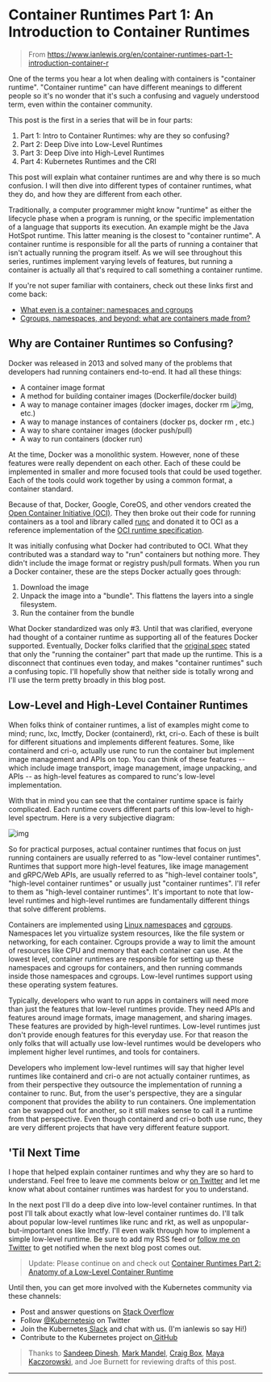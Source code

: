# Container Runtimes Part 1: An Introduction to Container Runtimes

>  From https://www.ianlewis.org/en/container-runtimes-part-1-introduction-container-r

One of the terms you hear a lot when dealing with containers is "container runtime". "Container runtime" can have different meanings to different people so it's no wonder that it's such a confusing and  vaguely understood term, even within the container community. 

This post is the first in a series that will be in four parts:
1. Part 1: Intro to Container Runtimes: why are they so confusing?
2. Part 2: Deep Dive into Low-Level Runtimes
3. Part 3: Deep Dive into High-Level Runtimes
4. Part 4: Kubernetes Runtimes and the CRI

This post will explain what container runtimes are and why there is  so much confusion. I will then dive into different types of container  runtimes, what they do, and how they are different from each other.

Traditionally, a computer programmer might know "runtime" as either  the lifecycle phase when a program is running, or the specific  implementation of a language that supports its execution. An example  might be the Java HotSpot runtime. This latter meaning is the closest to "container runtime". A container runtime is responsible for all the  parts of running a container that isn't actually running the program  itself. As we will see throughout this series, runtimes implement  varying levels of features, but running a container is actually all  that's required to call something a container runtime.

If you're not super familiar with containers, check out these links first and come back:
- [What even is a container: namespaces and cgroups](https://jvns.ca/blog/2016/10/10/what-even-is-a-container/)
- [Cgroups, namespaces, and beyond: what are containers made from?](https://www.youtube.com/watch?v=sK5i-N34im8)

## Why are Container Runtimes so Confusing?

Docker was released in 2013 and solved many of the problems that  developers had running containers end-to-end. It had all these things:
- A container image format
- A method for building container images (Dockerfile/docker build)
- A way to manage container images (docker images, docker rm ![img](), etc.)
- A way to manage instances of containers (docker ps, docker rm , etc.)
- A way to share container images (docker push/pull)
- A way to run containers (docker run)

At the time, Docker was a monolithic system. However, none of these  features were really dependent on each other. Each of these could be  implemented in smaller and more focused tools that could be used  together. Each of the tools could work together by using a common  format, a container standard.

Because of that, Docker, Google, CoreOS, and other vendors created the [Open Container Initiative (OCI)](https://www.opencontainers.org/). They then broke out their code for running containers as a tool and library called [runc](https://github.com/opencontainers/runc) and donated it to OCI as a reference implementation of the [OCI runtime specification](https://github.com/opencontainers/runtime-spec).

It was initially confusing what Docker had contributed to OCI. What  they contributed was a standard way to "run" containers but nothing  more. They didn't include the image format or registry push/pull  formats. When you run a Docker container, these are the steps Docker  actually goes through:
1. Download the image
2. Unpack the image into a "bundle". This flattens the layers into a single filesystem.
3. Run the container from the bundle

What Docker standardized was only #3. Until that was clarified,  everyone had thought of a container runtime as supporting all of the  features Docker supported. Eventually, Docker folks clarified that the [original spec](https://github.com/opencontainers/runtime-spec/commit/77d44b10d5df53ee63f0768cd0a29ef49bad56b6#diff-b84a8d65d8ed53f4794cd2db7e8ea731R45) stated that only the "running the container" part that made up the  runtime. This is a disconnect that continues even today, and makes  "container runtimes" such a confusing topic. I'll hopefully show that  neither side is totally wrong and I'll use the term pretty broadly in  this blog post.

## Low-Level and High-Level Container Runtimes

When folks think of container runtimes, a list of examples might come to mind; runc, lxc, lmctfy, Docker (containerd), rkt, cri-o. Each of  these is built for different situations and implements different  features. Some, like containerd and cri-o, actually use runc to run the  container but implement image management and APIs on top. You can think  of these features -- which include image transport, image management,  image unpacking, and APIs -- as high-level features as compared to  runc's low-level implementation.

With that in mind you can see that the container runtime space is  fairly complicated. Each runtime covers different parts of this  low-level to high-level spectrum. Here is a very subjective diagram:

![img](https://storage.googleapis.com/static.ianlewis.org/prod/img/768/runtimes.png)

So for practical purposes, actual container runtimes that focus on  just running containers are usually referred to as "low-level container  runtimes". Runtimes that support more high-level features, like image  management and gRPC/Web APIs, are usually referred to as "high-level  container tools", "high-level container runtimes" or usually just  "container runtimes". I'll refer to them as "high-level container  runtimes". It's important to note that low-level runtimes and high-level runtimes are fundamentally different things that solve different  problems.

Containers are implemented using [Linux namespaces](https://en.wikipedia.org/wiki/Linux_namespaces) and [cgroups](https://en.wikipedia.org/wiki/Cgroups). Namespaces let you virtualize system resources, like the file system or networking, for each container. Cgroups provide a way to limit the  amount of resources like CPU and memory that each container can use. At  the lowest level, container runtimes are responsible for setting up  these namespaces and cgroups for containers, and then running commands  inside those namespaces and cgroups. Low-level runtimes support using  these operating system features.

Typically, developers who want to run apps in containers will need  more than just the features that low-level runtimes provide. They need  APIs and features around image formats, image management, and sharing  images. These features are provided by high-level runtimes. Low-level  runtimes just don't provide enough features for this everyday use. For  that reason the only folks that will actually use low-level runtimes  would be developers who implement higher level runtimes, and tools for  containers.

Developers who implement low-level runtimes will say that higher  level runtimes like containerd and cri-o are not actually container  runtimes, as from their perspective they outsource the implementation of running a container to runc. But, from the user's perspective, they are a singular component that provides the ability to run containers. One  implementation can be swapped out for another, so it still makes sense  to call it a runtime from that perspective. Even though containerd and  cri-o both use runc, they are very different projects that have very  different feature support.

## 'Til Next Time

I hope that helped explain container runtimes and why they are so hard to understand. Feel free to leave me comments below or [on Twitter](https://twitter.com/IanMLewis) and let me know what about container runtimes was hardest for you to understand.

In the next post I'll do a deep dive into low-level container  runtimes. In that post I'll talk about exactly what low-level container  runtimes do. I'll talk about popular low-level runtimes like runc and  rkt, as well as unpopular-but-important ones like lmctfy. I'll even walk through how to implement a simple low-level runtime. Be sure to add my  RSS feed or [follow me on Twitter](https://twitter.com/IanMLewis) to get notified when the next blog post comes out.

> Update: Please continue on and check out [Container Runtimes Part 2: Anatomy of a Low-Level Container Runtime](https://www.ianlewis.org/en/container-runtimes-part-2-anatomy-low-level-contai)

Until then, you can get more involved with the Kubernetes community via these channels:
- Post and answer questions on [Stack Overflow](http://stackoverflow.com/questions/tagged/kubernetes)
- Follow [@Kubernetesio](https://twitter.com/kubernetesio) on Twitter
- Join the Kubernetes[ Slack](http://slack.k8s.io/) and chat with us. (I'm ianlewis so say Hi!)
- Contribute to the Kubernetes project on[ GitHub](https://github.com/kubernetes/kubernetes)

> Thanks to [Sandeep Dinesh](https://twitter.com/SandeepDinesh), [Mark Mandel](https://twitter.com/neurotic), [Craig Box](https://twitter.com/craigbox), [Maya Kaczorowski](https://twitter.com/mayakaczorowski), and Joe Burnett for reviewing drafts of this post.

------